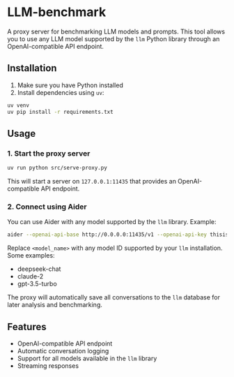 # LLM-benchmark

A proxy server for benchmarking LLM models and prompts. This tool allows you to use any LLM model supported by the `llm` Python library through an OpenAI-compatible API endpoint.

## Installation

1. Make sure you have Python installed
2. Install dependencies using `uv`:
```bash
uv venv
uv pip install -r requirements.txt
```

## Usage

### 1. Start the proxy server

```bash
uv run python src/serve-proxy.py
```

This will start a server on `127.0.0.1:11435` that provides an OpenAI-compatible API endpoint.

### 2. Connect using Aider

You can use Aider with any model supported by the `llm` library. Example:

```bash
aider --openai-api-base http://0.0.0.0:11435/v1 --openai-api-key thisisnotakey --model openai/<model_name>
```

Replace `<model_name>` with any model ID supported by your `llm` installation. Some examples:
- deepseek-chat
- claude-2
- gpt-3.5-turbo

The proxy will automatically save all conversations to the `llm` database for later analysis and benchmarking.

## Features

- OpenAI-compatible API endpoint
- Automatic conversation logging
- Support for all models available in the `llm` library
- Streaming responses
